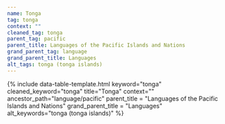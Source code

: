 ```yaml
---
name: Tonga
tag: tonga
context: ""
cleaned_tag: tonga
parent_tag: pacific
parent_title: Languages of the Pacific Islands and Nations
grand_parent_tag: language
grand_parent_title: Languages
alt_tags: tonga (tonga islands)
---
```


{% include data-table-template.html 
  keyword="tonga" 
  cleaned_keyword="tonga" 
  title="Tonga"
  context=""
  ancestor_path="language/pacific" 
  parent_title = "Languages of the Pacific Islands and Nations"
  grand_parent_title = "Languages"
  alt_keywords="tonga (tonga islands)"
%}

